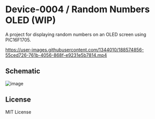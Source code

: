 # Device-0004 / Random Numbers OLED (WIP)
A project for displaying random numbers on an OLED screen using PIC16F1705.


https://user-images.githubusercontent.com/1344010/188574856-55ced726-761b-4056-868f-e9231e5b7814.mp4

## Schematic
![image](./docs/schematic.png)

## License
MIT License


